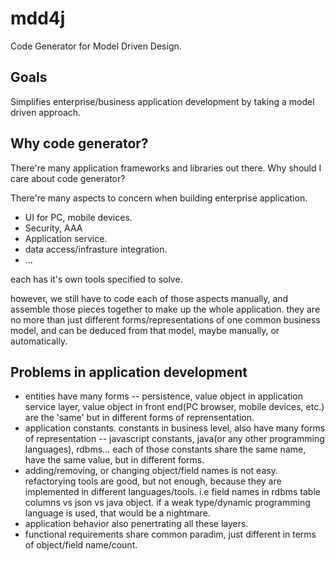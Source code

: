 # mdd4j

Code Generator for Model Driven Design.

## Goals

Simplifies enterprise/business application development by taking a model driven approach.

## Why code generator?

There're many application frameworks and libraries out there. Why should I care about code generator?

There're many aspects to concern when building enterprise application.

- UI for PC, mobile devices.
- Security, AAA
- Application service.
- data access/infrasture integration.
- ...

each has it's own tools specified to solve. 

however, we still have to code each of those aspects manually, and assemble those pieces together to make up the whole application.
they are no more than just different forms/representations of one common business model, and can be deduced from that model, maybe manually, or automatically.

## Problems in application development

- entities have many forms
-- persistence, value object in application service layer, value object in front end(PC browser, mobile devices, etc.) are the 'same' but in different forms of reprensentation.
- application constants. constants in business level, also have many forms of representation
-- javascript constants, java(or any other programming languages), rdbms...
each of those constants share the same name, have the same value, but in different forms.
- adding/removing, or changing object/field names is not easy. refactorying tools are good, but not enough, because they are implemented in different languages/tools. 
i.e field names in rdbms table columns vs json vs java object. if a weak type/dynamic programming language is used, that would be a nightmare.
- application behavior also penertrating all these layers.
- functional requirements share common paradim, just different in terms of object/field name/count.


